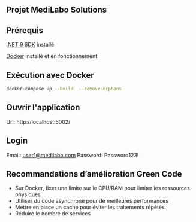 ## Projet MediLabo Solutions

## Prérequis

[.NET 9 SDK](https://dotnet.microsoft.com/fr-fr/download/dotnet/9.0)
installé

[Docker](https://www.docker.com/get-started/)
installé et en fonctionnement

## Exécution avec Docker

```bash
docker-compose up --build  --remove-orphans
```

## Ouvrir l'application

Url: http://localhost:5002/

## Login

Email: user1@medilabo.com
Password: Password123!

## Recommandations d’amélioration Green Code

- Sur Docker, fixer une limite sur le CPU/RAM pour limiter les ressources physiques
- Utiliser du code asynchrone pour de meilleures performances
- Mettre en place un cache pour éviter les traitements répétés.
- Réduire le nombre de services
